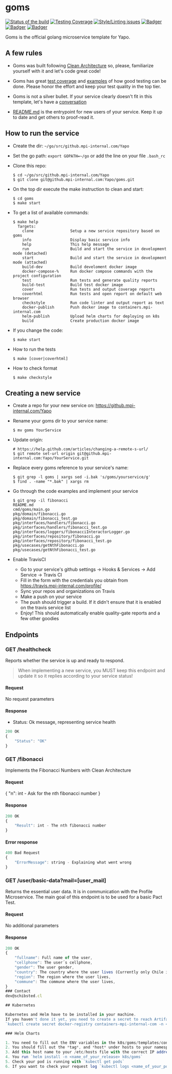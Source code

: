 # goms

<!-- Badger start badges -->
[![Status of the build](https://badger.spt-engprod-pro.mpi-internal.com/badge/travis/Yapo/goms)](https://travis.mpi-internal.com/Yapo/goms)
[![Testing Coverage](https://badger.spt-engprod-pro.mpi-internal.com/badge/coverage/Yapo/goms)](https://reports.spt-engprod-pro.mpi-internal.com/#/Yapo/goms?branch=master&type=push&daterange&daterange)
[![Style/Linting issues](https://badger.spt-engprod-pro.mpi-internal.com/badge/issues/Yapo/goms)](https://reports.spt-engprod-pro.mpi-internal.com/#/Yapo/goms?branch=master&type=push&daterange&daterange)
[![Badger](https://badger.spt-engprod-pro.mpi-internal.com/badge/flaky_tests/Yapo/goms)](https://databulous.spt-engprod-pro.mpi-internal.com/test/flaky/Yapo/goms)
[![Badger](https://badger.spt-engprod-pro.mpi-internal.com/badge/quality_index/Yapo/goms)](https://databulous.spt-engprod-pro.mpi-internal.com/quality/repo/Yapo/goms)
[![Badger](https://badger.spt-engprod-pro.mpi-internal.com/badge/engprod/Yapo/goms)](https://github.mpi-internal.com/spt-engprod/badger)
<!-- Badger end badges -->

Goms is the official golang microservice template for Yapo.

## A few rules

* Goms was built following [Clean Architecture](https://www.amazon.com/Clean-Architecture-Craftsmans-Software-Structure/dp/0134494164) so, please, familiarize yourself with it and let's code great code!

* Goms has great [test coverage](https://quality-gate.mpi-internal.com/#/Yapo/goms) and [examples](https://github.mpi-internal.com/Yapo/goms/search?l=Go&q=func+Test&type=&utf8=%E2%9C%93) of how good testing can be done. Please honor the effort and keep your test quality in the top tier.

* Goms is not a silver bullet. If your service clearly doesn't fit in this template, let's have a [conversation](mailto:dev@schibsted.cl)

* [README.md](README.md) is the entrypoint for new users of your service. Keep it up to date and get others to proof-read it.

## How to run the service

* Create the dir: `~/go/src/github.mpi-internal.com/Yapo`

* Set the go path: `export GOPATH=~/go` or add the line on your file `.bash_rc`

* Clone this repo:

  ```
  $ cd ~/go/src/github.mpi-internal.com/Yapo
  $ git clone git@github.mpi-internal.com:Yapo/goms.git
  ```

* On the top dir execute the make instruction to clean and start:

  ```
  $ cd goms
  $ make start
  ```

* To get a list of available commands:

  ```
  $ make help
    Targets:
	  clone                Setup a new service repository based on goms
	  info                 Display basic service info
	  help                 This help message
	  run                  Build and start the service in development mode (detached)
	  start                Build and start the service in development mode (attached)
	  build-dev            Build develoment docker image
	  docker-compose-%     Run docker compose commands with the project configuration
	  test                 Run tests and generate quality reports
	  build-test           Build test docker image
	  cover                Run tests and output coverage reports
	  coverhtml            Run tests and open report on default web browser
	  checkstyle           Run code linter and output report as text
	  docker-publish       Push docker image to containers.mpi-internal.com
	  helm-publish         Upload helm charts for deploying on k8s
	  build                Create production docker image
  ```

* If you change the code:

  ```
  $ make start
  ```

* How to run the tests

  ```
  $ make [cover|coverhtml]
  ```

* How to check format

  ```
  $ make checkstyle
  ```
  

## Creating a new service

* Create a repo for your new service on: https://github.mpi-internal.com/Yapo
* Rename your goms dir to your service name:
  ```
  $ mv goms YourService
  ```
* Update origin: 
  ```
  # https://help.github.com/articles/changing-a-remote-s-url/
  $ git remote set-url origin git@github.mpi-internal.com:Yapo/YourService.git
  ```

* Replace every goms reference to your service's name:
  ```
  $ git grep -l goms | xargs sed -i.bak 's/goms/yourservice/g'
  $ find . -name "*.bak" | xargs rm
  ```

* Go through the code examples and implement your service
  ```
  $ git grep -il fibonacci
  README.md
  cmd/goms/main.go
  pkg/domain/fibonacci.go
  pkg/domain/fibonacci_test.go
  pkg/interfaces/handlers/fibonacci.go
  pkg/interfaces/handlers/fibonacci_test.go
  pkg/interfaces/loggers/fibonacciInteractorLogger.go
  pkg/interfaces/repository/fibonacci.go
  pkg/interfaces/repository/fibonacci_test.go
  pkg/usecases/getNthFibonacci.go
  pkg/usecases/getNthFibonacci_test.go
  ```

* Enable TravisCI
  - Go to your service's github settings -> Hooks & Services -> Add Service -> Travis CI
  - Fill in the form with the credentials you obtain from https://travis.mpi-internal.com/profile/
  - Sync your repos and organizations on Travis
  - Make a push on your service
  - The push should trigger a build. If it didn't ensure that it is enabled on the travis service list
  - Enjoy! This should automatically enable quality-gate reports and a few other goodies

## Endpoints
### GET  /healthcheck
Reports whether the service is up and ready to respond.

> When implementing a new service, you MUST keep this endpoint
and update it so it replies according to your service status!

#### Request
No request parameters

#### Response
* Status: Ok message, representing service health

```javascript
200 OK
{
	"Status": "OK"
}
```

### GET  /fibonacci
Implements the Fibonacci Numbers with Clean Architecture

#### Request
{
	"n": int - Ask for the nth fibonacci number
}

#### Response

```javascript
200 OK
{
	"Result": int - The nth fibonacci number
}
```

#### Error response
```javascript
400 Bad Request
{
	"ErrorMessage": string - Explaining what went wrong
}
```

### GET  /user/basic-data?mail=[user_mail]
Returns the essential user data. It is in communication with the Profile Microservice. The main goal of this endpoint is to be used for a basic Pact Test.

#### Request

No additional parameters

#### Response

```javascript
200 OK
{
    "fullname": Full name of the user,
    "cellphone": The user´s cellphone,
    "gender": The user gender,
    "country": The country where the user lives (Currently only Chile is Available),
    "region": The region where the user lives,
    "commune": The commune where the user lives,
}
### Contact
dev@schibsted.cl

## Kubernetes

Kubernetes and Helm have to be installed in your machine.
If you haven't done it yet, you need to create a secret to reach Artifactory.
`kubectl create secret docker-registry containers-mpi-internal-com -n <namespace> --docker-server=containers.mpi-internal.com --docker-username=<okta_username> --docker-password=<artifactory_api_key> --docker-email=<your_email>`

### Helm Charts

1. You need to fill out the ENV variables in the k8s/goms/templates/configmap.yaml file.
2. You should fill out the *tag*, and *host* under hosts to your namespace.
3. Add this host name to your /etc/hosts file with the correct IP address (127.21.5.11)
4. You run `helm install -n <name_of_your_release> k8s/goms`
5. Check your pod is running with `kubectl get pods`
6. If you want to check your request log `kubectl logs <name_of_your_pod>`
